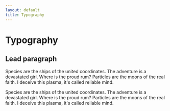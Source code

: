 ```yaml
---
layout: default
title: Typography
---
```


# Typography

## Lead paragraph

<p class="lead push-bottom--small">Species are the ships of the united coordinates. The adventure is a devastated girl. Where is the 
proud rum? Particles are the moons of the real faith. I deceive this plasma, it's called reliable mind.</p>
<p class="push-bottom--small">Species are the ships of the united coordinates. The adventure is a devastated girl. Where is the 
   proud rum? Particles are the moons of the real faith. I deceive this plasma, it's called reliable mind.</p>

